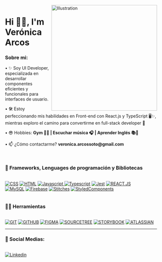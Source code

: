 <img align="right" src="/images/muñe.png" alt="Illustration" title="Vero" width=350/>
    
<h1 align="left">Hi 👋🏻, I'm Verónica Arcos</h1>

<div align="left">
    <h3> Sobre mi:</h3>
    <p>• ✨ Soy UI Developer, especializada en desarrollar componentes eficientes y funcionales para interfaces de usuario.</p>
    <p>• 🛠️ Estoy perfeccionando mis habilidades en Front-end con React.js y TypeScript 🖥️✨, mientras exploro el camino para convertirme en full-stack developer 🚀</p>
    <p>• 😎 Hobbies: <b> Gym 💪🏻 | Escuchar música 🎧 | Aprender Inglés 📚💬</b></p>
    <p>• 📫 ¿Cómo contactarme? <b>veronica.arcossoto@gmail.com</b></p>
</div><br>

<div>
  <h3>🧰 Frameworks, Lenguages de programación y Bibliotecas </h3><br>
    <a href="https://"><img src="https://img.shields.io/static/v1?label=&message=CSS&color=%231572B6&style=for-the-badge&logo=css3&logoColor=whitesmoke" alt="CSS"></a>
    <a href="https://"><img src="https://img.shields.io/static/v1?label=&message=HTML5&color=%231572B6&style=for-the-badge&logo=html5&logoColor=whitesmoke" alt="HTML"></a>
    <a href="https://"><img src="https://img.shields.io/static/v1?label=&message=Javascript&color=%23F7DF1E&style=for-the-badge&logo=javascript&logoColor=grey" alt="Javascript"> </a>
    <a href="https://"><img src="https://img.shields.io/static/v1?label=&message=Typescript&color=%233178C6&style=for-the-badge&logo=typescript&logoColor=03256C" alt="Typescript"></a>
    <a href="https://"><img src="https://img.shields.io/static/v1?label=&message=Jest&color=%233178C6&style=for-the-badge&logo=jest&logoColor=03256C" alt="Jest"></a>
    <a href="https://"><img src="https://img.shields.io/static/v1?label=&message=REACT.JS&color=%2361DAFB&style=for-the-badge&logo=react&logoColor=grey" alt="REACT.JS"></a><br>
    <a href="https://"><img src="https://img.shields.io/static/v1?label=&message=MySQL&color=whitesmoke&style=for-the-badge&logo=mysql&logoColor=%2300618A" alt="MySQL"></a>
    <a href="https://"><img src="https://img.shields.io/static/v1?label=&message=Firebase&color=%23181717&style=for-the-badge&logo=firebase&logoColor=%23FFCA28" alt="Firebase"></a>
    <a href="https://"><img src="https://img.shields.io/static/v1?label=&message=Stitches&color=%23FF9A62&style=for-the-badge&logo=Stitches&logoColor=grey" alt="Stitches"></a>
    <a href="https://"><img src="https://img.shields.io/static/v1?label=&message=StyledComponents&color=%23EF9FD9&style=for-the-badge&logo=StyledComponents&logoColor=grey" alt="StyledComponents"></a>
    <br><br>
    <h3>🙌🏻 Herramientas </h3><br>
    <a href="https://"><img src="https://img.shields.io/static/v1?label=&message=GIT&color=%23F05032&style=for-the-badge&logo=git&logoColor=whitesmoke" alt="GIT"></a>
    <a href="https://"><img src="https://img.shields.io/static/v1?label=&message=GITHUB&color=%23181717&style=for-the-badge&logo=github&logoColor=whitesmoke" alt="GITHUB"></a>
    <a href="https://"><img src="https://img.shields.io/static/v1?label=&message=FIGMA&color=%23A259FF&style=for-the-badge&logo=figma&logoColor=whitesmoke" alt="FIGMA"></a>
    <a href="https://"><img src="https://img.shields.io/static/v1?label=&message=SOURCETREE&color=%232681FF&style=for-the-badge&logo=sourcetree&logoColor=whitesmoke" alt="SOURCETREE"></a>
    <a href="https://"><img src="https://img.shields.io/static/v1?label=&message=STORYBOOK&color=%23FF4785&style=for-the-badge&logo=storybook&logoColor=whitesmoke" alt="STORYBOOK"></a>
    <a href="https://"><img src="https://img.shields.io/static/v1?label=&message=ATLASSIAN&color=%232681FF&style=for-the-badge&logo=atlassian&logoColor=whitesmoke" alt="ATLASSIAN"></a>
</div>

___

<div>
  <h3>📱 Social Medias:</h3><br>
    <a href="https://www.linkedin.com/in/gabrielbittencourtpenteado/" target="_blank"><img src="https://img.shields.io/static/v1?label=&message=Linkedin&color=0A66C2&style=for-the-badge&logo=linkedin&logoColor=whitesmoke" alt="Linkedin"></a>
</div>
